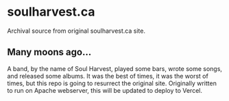 # soulharvest.ca
Archival source from original soulharvest.ca site.

## Many moons ago...
A band, by the name of Soul Harvest, played some bars, wrote some songs, and released some albums. It was the best of times, it was the worst of times, but this repo is going to resurrect the original site. Originally written to run on Apache webserver, this will be updated to deploy to Vercel.
